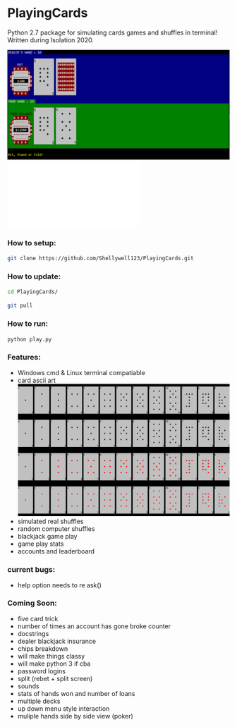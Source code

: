 # PlayingCards
Python 2.7 package for simulating cards games and shuffles in terminal! Written during Isolation 2020.

![screenshot](Images/screenshot.png)
![CPU player stats](Images/CPU_stats.pdf)

### How to setup:
```bash
git clone https://github.com/Shellywell123/PlayingCards.git
```

### How to update:

```bash
cd PlayingCards/
```
```bash
git pull
```

### How to run:
   ```python
   python play.py
   ```

### Features:
- Windows cmd & Linux terminal compatiable<!--(for correct ascii in Windows 'chcp 65001' may be required)-->
- card ascii art
![screenshot](Images/ascii_deck.png)
- simulated real shuffles
- random computer shuffles
- blackjack game play
- game play stats
- accounts and leaderboard

### current bugs:
- help option needs to re ask()

### Coming Soon:
- five card trick
- number of times an account has gone broke counter
- docstrings
- dealer blackjack insurance
- chips breakdown
- will make things classy
- will make python 3 if cba
- password logins
- split (rebet + split screen)
- sounds
- stats of hands won and number of loans
- multiple decks
- up down menu style interaction
- muliple hands side by side view (poker)